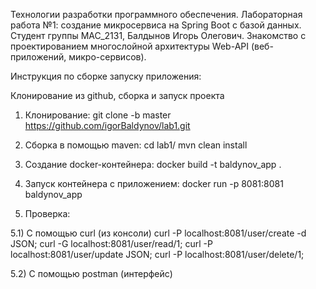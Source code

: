 Технологии разработки программного обеспечения.
Лабораторная работа №1: создание микросервиса на Spring Boot с базой данных.
Студент группы MAC_2131, Балдынов Игорь Олегович.
Знакомство с проектированием многослойной архитектуры Web-API (веб-приложений, микро-сервисов).



Инструкция по сборке запуску приложения:

Клонирование из github, сборка и запуск проекта

1) Клонирование:
git clone -b master https://github.com/igorBaldynov/lab1.git

2) Сборка в помощью maven:
cd lab1/
mvn clean install

3) Создание docker-контейнера:
docker build -t baldynov_app .

4) Запуск контейнера с приложением:
docker run -p 8081:8081 baldynov_app

5) Проверка:

5.1) С помощью curl (из консоли)
curl -P localhost:8081/user/create -d JSON;
curl -G localhost:8081/user/read/1;
curl -P localhost:8081/user/update JSON;
curl -P localhost:8081/user/delete/1;

5.2) C помощью postman (интерфейс)
